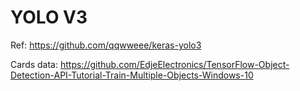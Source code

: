 # YOLO V3

Ref: https://github.com/qqwweee/keras-yolo3

Cards data: https://github.com/EdjeElectronics/TensorFlow-Object-Detection-API-Tutorial-Train-Multiple-Objects-Windows-10
